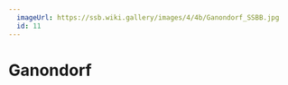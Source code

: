 ```yaml
---
  imageUrl: https://ssb.wiki.gallery/images/4/4b/Ganondorf_SSBB.jpg
  id: 11
---
```


# Ganondorf
  